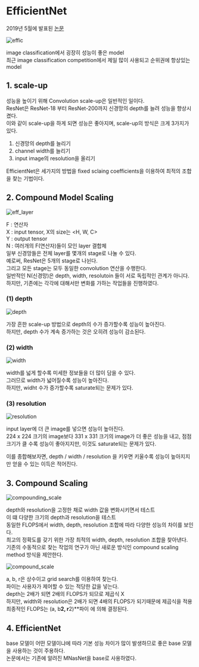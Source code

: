 # EfficientNet   
2019년 5월에 발표된 [논문](https://arxiv.org/pdf/1905.11946.pdf)   
   
![effic](https://user-images.githubusercontent.com/59756209/74518169-b0c98500-4f56-11ea-83dd-07b121185c26.PNG)   
   
image classification에서 굉장히 성능이 좋은 model   
최근 image classification competition에서 제일 많이 사용되고 순위권에 항상있는 model   
   
## 1. scale-up   
성능을 높이기 위해 Convolution scale-up은 일반적인 일이다.   
ResNet은 ResNet-18 부터 ResNet-200까지 신경망의 depth를 늘려 성능을 향상시켰다.   
이와 같이 scale-up을 하게 되면 성능은 좋아지며, scale-up의 방식은 크게 3가지가 있다.   
1. 신경망의 depth를 늘리기   
2. channel width를 늘리기   
3. input image의 resolution을 올리기   
   
EfficientNet은 세가지의 방법을 fixed sclaing coefficients을 이용하여 최적의 조합을 찾는 기법이다.   

## 2. Compound Model Scaling
   
![eff_layer](https://user-images.githubusercontent.com/59756209/74712539-e5488400-5269-11ea-9145-7d710155afb2.PNG)   
   
F : 연산자   
X : input tensor, X의 size는 <H, W, C>   
Y : output tensor   
N : 여러개의 F(연산자)들이 모인 layer 결합체   
일부 신경망들은 전체 layer를 몇개의 stage로 나눌 수 있다.   
예로써, ResNet은 5개의 stage로 나뉜다.   
그리고 모든 stage는 모두 동일한 convolution 연산을 수행한다.   
일반적인 N(신경망)은 depth, width, resolutoin 들이 서로 독립적인 관계가 아니다.   
하지만, 기존에는 각각에 대해서만 변화를 가하는 작업들을 진행하였다.   
   
### (1) depth   
   
![depth](https://user-images.githubusercontent.com/59756209/74713285-a87d8c80-526b-11ea-90df-f156ac6d5d88.PNG)   
   
가장 흔한 scale-up 방법으로 depth의 수가 증가할수록 성능이 높아진다.   
하지만, depth 수가 계속 증가하는 것은 오히려 성능이 감소된다.   

### (2) width   

![width](https://user-images.githubusercontent.com/59756209/74713312-b7fcd580-526b-11ea-928f-47fb3ab90dfc.PNG)   

width를 넓게 할수록 미세한 정보들을 더 많이 담을 수 있다.   
그러므로 width가 넓어질수록 성능이 높아진다.   
하지만, widht 수가 증가할수록 saturate되는 문제가 있다.   

### (3) resolution   

![resolution](https://user-images.githubusercontent.com/59756209/74713980-f5159780-526c-11ea-9ee8-ff4e66950eb4.PNG)      
   
input layer에 더 큰 image를 넣으면 성능이 높아진다.   
224 x 224 크기의 image보다 331 x 331 크기의 image가 더 좋은 성능을 내고, 점점 크기가 클 수록 성능이 좋아지지만, 이것도 saturate되는 문제가 있다.   
   
이를 종합해보자면, depth / width / resolution 을 키우면 키울수록 성능이 높아지지만 얻을 수 있는 이득은 적어진다.   
   
## 3. Compound Scaling   
   
![compounding_scale](https://user-images.githubusercontent.com/59756209/74716009-111b3800-5271-11ea-8a2e-abe709ac5d3b.PNG)   
   
depth와 resolution을 고정한 채로 width 값을 변화시키면서 테스트   
이 떄 다양한 크기의 depth과 resolution을 테스트   
동일한 FLOPS에서 width, depth, resolution 조합에 따라 다양한 성능의 차이를 보인다.   
최고의 정확도를 갖기 위한 가장 최적의 width, depth, resolution 조합을 찾아낸다.   
기존의 수동적으로 찾는 작업의 연구가 아닌 새로운 방식인 compound scaling method 방식을 제안한다.   
   
![compound_scale](https://user-images.githubusercontent.com/59756209/74716369-bdf5b500-5271-11ea-90ef-577d84af7466.PNG)   
   
a, b, r은 상수이고 grid search를 이용하여 찾는다.   
파이는 사용자가 제어할 수 있는 적당한 값을 넣는다.   
depth는 2배가 되면 2배의 FLOPS가 되므로 제곱식 X   
하지만, width와 resolution은 2배가 되면 4배의 FLOPS가 되기때문에 제곱식을 적용   
최종적인 FLOPS는 (a, b**2, r**2)**파이 에 의해 결정된다.   
   
## 4. EfficientNet   
   
base 모델이 어떤 모델이냐에 따라 기본 성능 차이가 많이 발생하므로 좋은 base 모델을 사용하는 것이 주용하다.   
논문에서는 기존에 알려진 MNasNet을 base로 사용하였다.
   
   

